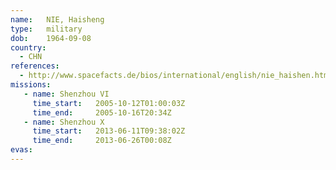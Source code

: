 ```yaml
---
name:	NIE, Haisheng
type:	military
dob:	1964-09-08
country:
  - CHN
references:
  - http://www.spacefacts.de/bios/international/english/nie_haishen.htm
missions:
   - name: Shenzhou VI
     time_start:   2005-10-12T01:00:03Z
     time_end:     2005-10-16T20:34Z
   - name: Shenzhou X
     time_start:   2013-06-11T09:38:02Z
     time_end:     2013-06-26T00:08Z
evas:
---
```


